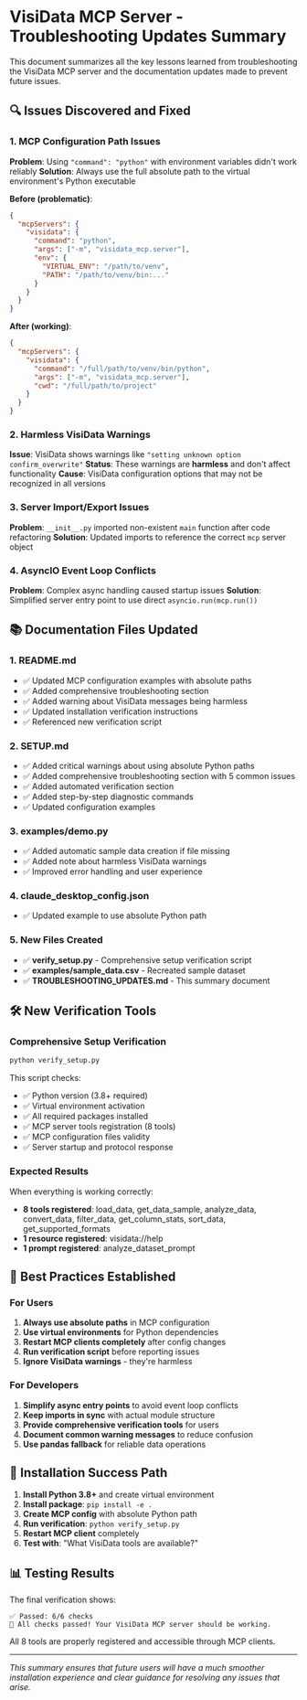 # VisiData MCP Server - Troubleshooting Updates Summary

This document summarizes all the key lessons learned from troubleshooting the VisiData MCP server and the documentation updates made to prevent future issues.

## 🔍 Issues Discovered and Fixed

### 1. MCP Configuration Path Issues
**Problem**: Using `"command": "python"` with environment variables didn't work reliably
**Solution**: Always use the full absolute path to the virtual environment's Python executable

**Before (problematic)**:
```json
{
  "mcpServers": {
    "visidata": {
      "command": "python",
      "args": ["-m", "visidata_mcp.server"],
      "env": {
        "VIRTUAL_ENV": "/path/to/venv",
        "PATH": "/path/to/venv/bin:..."
      }
    }
  }
}
```

**After (working)**:
```json
{
  "mcpServers": {
    "visidata": {
      "command": "/full/path/to/venv/bin/python",
      "args": ["-m", "visidata_mcp.server"],
      "cwd": "/full/path/to/project"
    }
  }
}
```

### 2. Harmless VisiData Warnings
**Issue**: VisiData shows warnings like `"setting unknown option confirm_overwrite"`
**Status**: These warnings are **harmless** and don't affect functionality
**Cause**: VisiData configuration options that may not be recognized in all versions

### 3. Server Import/Export Issues
**Problem**: `__init__.py` imported non-existent `main` function after code refactoring
**Solution**: Updated imports to reference the correct `mcp` server object

### 4. AsyncIO Event Loop Conflicts
**Problem**: Complex async handling caused startup issues
**Solution**: Simplified server entry point to use direct `asyncio.run(mcp.run())`

## 📚 Documentation Files Updated

### 1. README.md
- ✅ Updated MCP configuration examples with absolute paths
- ✅ Added comprehensive troubleshooting section
- ✅ Added warning about VisiData messages being harmless
- ✅ Updated installation verification instructions
- ✅ Referenced new verification script

### 2. SETUP.md  
- ✅ Added critical warnings about using absolute Python paths
- ✅ Added comprehensive troubleshooting section with 5 common issues
- ✅ Added automated verification section
- ✅ Added step-by-step diagnostic commands
- ✅ Updated configuration examples

### 3. examples/demo.py
- ✅ Added automatic sample data creation if file missing
- ✅ Added note about harmless VisiData warnings
- ✅ Improved error handling and user experience

### 4. claude_desktop_config.json
- ✅ Updated example to use absolute Python path

### 5. New Files Created
- ✅ **verify_setup.py** - Comprehensive setup verification script
- ✅ **examples/sample_data.csv** - Recreated sample dataset
- ✅ **TROUBLESHOOTING_UPDATES.md** - This summary document

## 🛠️ New Verification Tools

### Comprehensive Setup Verification
```bash
python verify_setup.py
```

This script checks:
- ✅ Python version (3.8+ required)
- ✅ Virtual environment activation
- ✅ All required packages installed
- ✅ MCP server tools registration (8 tools)
- ✅ MCP configuration files validity
- ✅ Server startup and protocol response

### Expected Results
When everything is working correctly:
- **8 tools registered**: load_data, get_data_sample, analyze_data, convert_data, filter_data, get_column_stats, sort_data, get_supported_formats
- **1 resource registered**: visidata://help
- **1 prompt registered**: analyze_dataset_prompt

## 🎯 Best Practices Established

### For Users
1. **Always use absolute paths** in MCP configuration
2. **Use virtual environments** for Python dependencies
3. **Restart MCP clients completely** after config changes
4. **Run verification script** before reporting issues
5. **Ignore VisiData warnings** - they're harmless

### For Developers  
1. **Simplify async entry points** to avoid event loop conflicts
2. **Keep imports in sync** with actual module structure
3. **Provide comprehensive verification tools** for users
4. **Document common warning messages** to reduce confusion
5. **Use pandas fallback** for reliable data operations

## 🚀 Installation Success Path

1. **Install Python 3.8+** and create virtual environment
2. **Install package**: `pip install -e .`
3. **Create MCP config** with absolute Python path
4. **Run verification**: `python verify_setup.py`
5. **Restart MCP client** completely
6. **Test with**: "What VisiData tools are available?"

## 📊 Testing Results

The final verification shows:
```
✅ Passed: 6/6 checks
🎉 All checks passed! Your VisiData MCP server should be working.
```

All 8 tools are properly registered and accessible through MCP clients.

---

*This summary ensures that future users will have a much smoother installation experience and clear guidance for resolving any issues that arise.* 